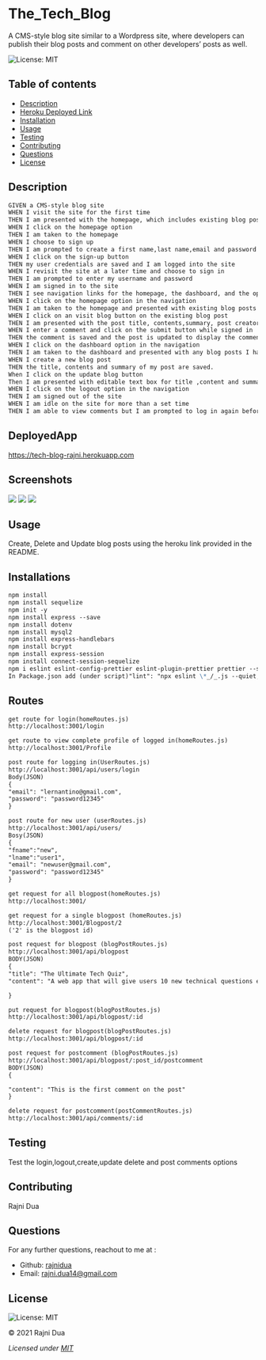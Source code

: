 # The_Tech_Blog

A CMS-style blog site similar to a Wordpress site, where developers can publish their blog posts and comment on other developers’ posts as well.

![License: MIT](https://img.shields.io/badge/License-MIT-yellow.svg)

## Table of contents

- [Description](#Description)
- [Heroku Deployed Link](#DeployedApp)
- [Installation](#Installations)
- [Usage](#Usage)
- [Testing](#Testing)
- [Contributing](#Contributing)
- [Questions](#Questions)
- [License](#License)

## Description

```md
GIVEN a CMS-style blog site
WHEN I visit the site for the first time
THEN I am presented with the homepage, which includes existing blog posts if any have been posted; navigation links for the homepage and the dashboard; and the option to log in
WHEN I click on the homepage option
THEN I am taken to the homepage
WHEN I choose to sign up
THEN I am prompted to create a first name,last name,email and password
WHEN I click on the sign-up button
THEN my user credentials are saved and I am logged into the site
WHEN I revisit the site at a later time and choose to sign in
THEN I am prompted to enter my username and password
WHEN I am signed in to the site
THEN I see navigation links for the homepage, the dashboard, and the option to log out
WHEN I click on the homepage option in the navigation
THEN I am taken to the homepage and presented with existing blog posts that include the post title and the date created
WHEN I click on an visit blog button on the existing blog post
THEN I am presented with the post title, contents,summary, post creator’s username, and date created for that post and have the option to leave a comment
WHEN I enter a comment and click on the submit button while signed in
THEN the comment is saved and the post is updated to display the comment, the comment creator’s username, and the date created
WHEN I click on the dashboard option in the navigation
THEN I am taken to the dashboard and presented with any blog posts I have already created and the option to add a new blog post,also update or delete any existing blogpost
WHEN I create a new blog post
THEN the title, contents and summary of my post are saved.
When I click on the update blog button
Then I am presented with editable text box for title ,content and summary.
WHEN I click on the logout option in the navigation
THEN I am signed out of the site
WHEN I am idle on the site for more than a set time
THEN I am able to view comments but I am prompted to log in again before I can add, update, or delete comments
```

## DeployedApp

https://tech-blog-rajni.herokuapp.com

## Screenshots

![](./public/images/screenshot1.png)
![](./public/images/screenshot2.png)
![](./public/images/screenshot3.png)

## Usage

Create, Delete and Update blog posts using the heroku link provided in the README.

## Installations

```md
npm install
npm install sequelize
npm init -y
npm install express --save
npm install dotenv
npm install mysql2
npm install express-handlebars
npm install bcrypt
npm install express-session
npm install connect-session-sequelize
npm i eslint eslint-config-prettier eslint-plugin-prettier prettier --save-dev
In Package.json add (under script)"lint": "npx eslint \*_/_.js --quiet; exit 0"
```

## Routes

```md
get route for login(homeRoutes.js)
http://localhost:3001/login

get route to view complete profile of logged in(homeRoutes.js)
http://localhost:3001/Profile

post route for logging in(UserRoutes.js)
http://localhost:3001/api/users/login
Body(JSON)
{
"email": "lernantino@gmail.com",
"password": "password12345"
}

post route for new user (userRoutes.js)
http://localhost:3001/api/users/
Bosy(JSON)
{
"fname":"new",
"lname":"user1",
"email": "newuser@gmail.com",
"password": "password12345"
}

get request for all blogpost(homeRoutes.js)
http://localhost:3001/

get request for a single blogpost (homeRoutes.js)
http://localhost:3001/Blogpost/2
('2' is the blogpost id)

post request for blogpost (blogPostRoutes.js)
http://localhost:3001/api/blogpost
BODY(JSON)
{
"title": "The Ultimate Tech Quiz",
"content": "A web app that will give users 10 new technical questions each day and track their progress in things like programming, cybersecurity, database architecture, and more!"

}

put request for blogpost(blogPostRoutes.js)
http://localhost:3001/api/blogpost/:id

delete request for blogpost(blogPostRoutes.js)
http://localhost:3001/api/blogpost/:id

post request for postcomment (blogPostRoutes.js)
http://localhost:3001/api/blogpost/:post_id/postcomment
BODY(JSON)
{

"content": "This is the first comment on the post"
}

delete request for postcomment(postCommentRoutes.js)
http://localhost:3001/api/comments/:id
```

## Testing

Test the login,logout,create,update delete and post comments options

## Contributing

Rajni Dua

## Questions

For any further questions, reachout to me at :

- Github: [rajnidua](https://github.com/rajnidua)
- Email: rajni.dua14@gmail.com

## License

![License: MIT](https://img.shields.io/badge/License-MIT-yellow.svg)

&copy; 2021 Rajni Dua

_Licensed under [MIT](./license)_
